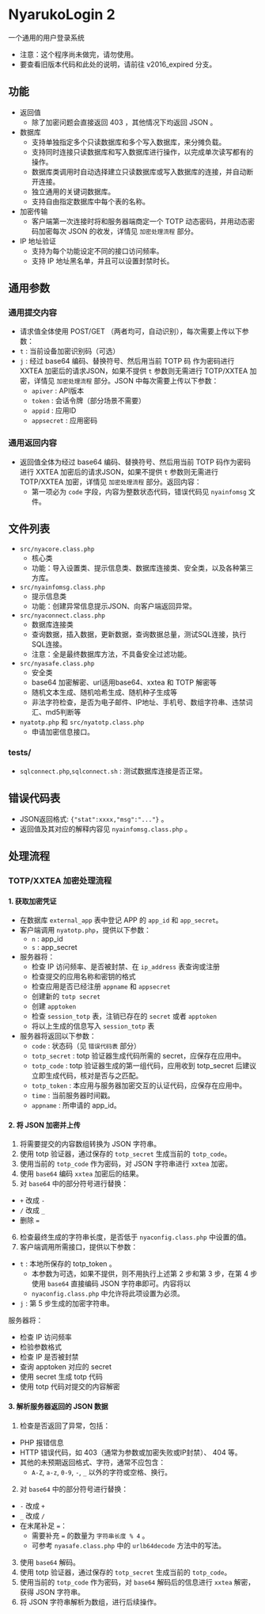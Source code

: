 # NyarukoLogin 2

一个通用的用户登录系统

- 注意：这个程序尚未做完，请勿使用。
- 要查看旧版本代码和此处的说明，请前往 v2016_expired 分支。

## 功能
- 返回值
  - 除了加密问题会直接返回 403 ，其他情况下均返回 JSON 。
- 数据库
  - 支持单独指定多个只读数据库和多个写入数据库，来分摊负载。
  - 支持同时连接只读数据库和写入数据库进行操作，以完成单次读写都有的操作。
  - 数据库类调用时自动选择建立只读数据库或写入数据库的连接，并自动断开连接。
  - 独立通用的关键词数据库。
  - 支持自由指定数据库中每个表的名称。
- 加密传输
  - 客户端第一次连接时将和服务器端商定一个 TOTP 动态密码，并用动态密码加密每次 JSON 的收发，详情见 `加密处理流程` 部分。
- IP 地址验证
  - 支持为每个功能设定不同的接口访问频率。
  - 支持 IP 地址黑名单，并且可以设置封禁时长。

## 通用参数

### 通用提交内容

- 请求值全体使用 POST/GET （两者均可，自动识别），每次需要上传以下参数：
- `t` : 当前设备加密识别码（可选）
- `j` : 经过 base64 编码、替换符号、然后用当前 TOTP 码 作为密码进行 XXTEA 加密后的请求JSON，如果不提供 `t` 参数则无需进行 TOTP/XXTEA 加密，详情见 `加密处理流程` 部分。JSON 中每次需要上传以下参数：
  - `apiver` : API版本
  - `token` : 会话令牌（部分场景不需要）
  - `appid` : 应用ID
  - `appsecret` : 应用密码

### 通用返回内容

- 返回值全体为经过 base64 编码、替换符号、然后用当前 TOTP 码作为密码进行 XXTEA 加密后的请求JSON，如果不提供 `t` 参数则无需进行 TOTP/XXTEA 加密，详情见 `加密处理流程` 部分。返回内容：
  - 第一项必为 `code` 字段，内容为整数状态代码，错误代码见 `nyainfomsg` 文件。

## 文件列表

- `src/nyacore.class.php`
  - 核心类
  - 功能：导入设置类、提示信息类、数据库连接类、安全类，以及各种第三方库。
- `src/nyainfomsg.class.php`
  - 提示信息类
  - 功能：创建异常信息提示JSON、向客户端返回异常。
- `src/nyaconnect.class.php`
  - 数据库连接类
  - 查询数据，插入数据，更新数据，查询数据总量，测试SQL连接，执行SQL连接。
  - 注意：全是最终数据库方法，不具备安全过滤功能。
- `src/nyasafe.class.php`
  - 安全类
  - base64 加密解密、url适用base64、xxtea 和 TOTP 解密等
  - 随机文本生成、随机哈希生成、随机种子生成等
  - 非法字符检查，是否为电子邮件、IP地址、手机号、数组字符串、违禁词汇、md5判断等
- `nyatotp.php` 和 `src/nyatotp.class.php`
  - 申请加密信息接口。

### tests/
- `sqlconnect.php`,`sqlconnect.sh` : 测试数据库连接是否正常。

## 错误代码表

- JSON返回格式: `{"stat":xxxx,"msg":"..."}` 。
- 返回值及其对应的解释内容见 `nyainfomsg.class.php` 。

## 处理流程

### TOTP/XXTEA 加密处理流程

#### 1. 获取加密凭证

- 在数据库 `external_app` 表中登记 APP 的 `app_id` 和 `app_secret`。
- 客户端调用 `nyatotp.php`，提供以下参数：
  - `n` : app_id
  - `s` : app_secret
- 服务器将：
  - 检查 IP 访问频率、是否被封禁、在 `ip_address` 表查询或注册 
  - 检查提交的应用名称和密钥的格式
  - 检查应用是否已经注册 `appname` 和 `appsecret`
  - 创建新的 `totp secret`
  - 创建 `apptoken`
  - 检查 `session_totp` 表，注销已存在的 `secret` 或者 `apptoken`
  - 将以上生成的信息写入 `session_totp` 表
- 服务器将返回以下参数：
  - `code` : 状态码（见 `错误代码表` 部分）
  - `totp_secret` : totp 验证器生成代码所需的 secret，应保存在应用中。
  - `totp_code` : totp 验证器生成的第一组代码，应用收到 totp_secret 后建议立即生成代码，核对是否与之匹配。
  - `totp_token` : 本应用与服务器加密交互的认证代码，应保存在应用中。
  - `time` : 当前服务器时间戳。
  - `appname` : 所申请的 app_id。

#### 2. 将 JSON 加密并上传

1. 将需要提交的内容数组转换为 JSON 字符串。
2. 使用 totp 验证器，通过保存的 `totp_secret` 生成当前的 `totp_code`。
3. 使用当前的 `totp_code` 作为密码，对 JSON 字符串进行 `xxtea` 加密。
4. 使用 `base64` 编码 `xxtea` 加密后的结果。
5. 对 `base64` 中的部分符号进行替换：
  - `+` 改成 `-`
  - `/` 改成 `_`
  - 删除 `=`
6. 检查最终生成的字符串长度，是否低于 `nyaconfig.class.php` 中设置的值。
7. 客户端调用所需接口，提供以下参数：
  - `t` : 本地所保存的 totp_token 。
    - 本参数为可选，如果不提供，则不用执行上述第 2 步和第 3 步，在第 4 步使用 `base64` 直接编码 JSON 字符串即可。内容将以
    - `nyaconfig.class.php` 中允许将此项设置为必须。
  - `j` : 第 5 步生成的加密字符串。

服务器将：
- 检查 IP 访问频率
- 检验参数格式
- 检查 IP 是否被封禁
- 查询 apptoken 对应的 secret
- 使用 secret 生成 totp 代码
- 使用 totp 代码对提交的内容解密

#### 3. 解析服务器返回的 JSON 数据

1. 检查是否返回了异常，包括：
  - PHP 报错信息
  - HTTP 错误代码，如 403（通常为参数或加密失败或IP封禁）、 404 等。
  - 其他的未预期返回格式、字符，通常不应包含：
    - `A-Z`, `a-z`, `0-9`, `-`, `_` 以外的字符或空格、换行。
2. 对 `base64` 中的部分符号进行替换：
  - `-` 改成 `+`
  - `_` 改成 `/`
  - 在末尾补足 `=`：
    - 需要补充 `=` 的数量为 `字符串长度 % 4` 。
    - 可参考 `nyasafe.class.php` 中的 `urlb64decode` 方法中的写法。
3. 使用 `base64` 解码。
4. 使用 totp 验证器，通过保存的 `totp_secret` 生成当前的 `totp_code`。
5. 使用当前的 `totp_code` 作为密码，对 `base64` 解码后的信息进行 `xxtea` 解密，获得 JSON 字符串。
6. 将 JSON 字符串解析为数组，进行后续操作。
